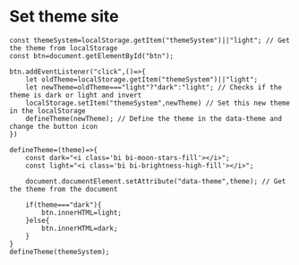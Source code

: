 # Set theme site

    const themeSystem=localStorage.getItem("themeSystem")||"light"; // Get the theme from localStorage
    const btn=document.getElementById("btn");

    btn.addEventListener("click",()=>{
        let oldTheme=localStorage.getItem("themeSystem")||"light";
        let newTheme=oldTheme==="light"?"dark":"light"; // Checks if the theme is dark or light and invert
        localStorage.setItem("themeSystem",newTheme) // Set this new theme in the localStorage
        defineTheme(newTheme); // Define the theme in the data-theme and change the button icon
    })

    defineTheme=(theme)=>{
        const dark="<i class='bi bi-moon-stars-fill'></i>";
        const light="<i class='bi bi-brightness-high-fill'></i>";

        document.documentElement.setAttribute("data-theme",theme); // Get the theme from the document

        if(theme==="dark"){
            btn.innerHTML=light;
        }else{
            btn.innerHTML=dark;
        }
    }
    defineTheme(themeSystem);
